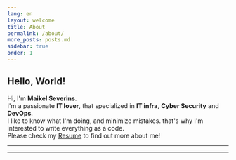 ```yaml
---
lang: en
layout: welcome
title: About
permalink: /about/
more_posts: posts.md
sidebar: true
order: 1
---
```


## Hello, World!

Hi, I'm **Maikel Severins**.<br>
I'm a passionate **IT lover**, that specialized in **IT infra**, **Cyber Security** and **DevOps**.<br>
I like to know what I'm doing, and minimize mistakes. that's why I'm interested to write
everything as a code.<br>
Please check my [Resume][resume] to find out more about me!<br>

***

<!--posts_list-->

***

<!--author-->

<!-- Links -->
[resume]: /resume/

